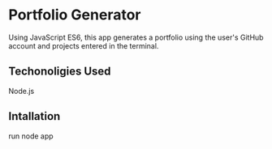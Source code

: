 # Portfolio Generator


Using JavaScript ES6, this app generates a portfolio using the user's GitHub account and projects entered in the terminal. 


## Techonoligies Used
Node.js


## Intallation

run 
node app